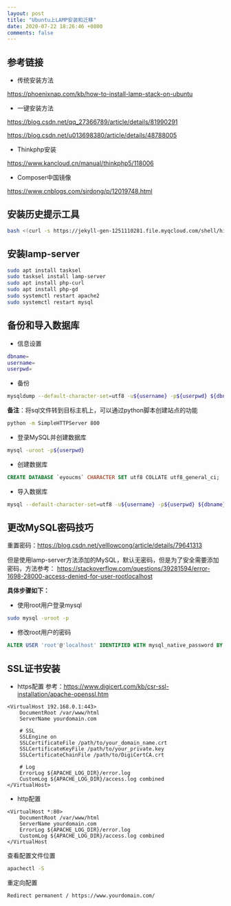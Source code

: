 ```yaml
---
layout: post
title: "Ubuntu上LAMP安装和迁移"
date: 2020-07-22 18:26:46 +0800
comments: false
---
```



## 参考链接

- 传统安装方法

<https://phoenixnap.com/kb/how-to-install-lamp-stack-on-ubuntu>

- 一键安装方法

<https://blog.csdn.net/qq_27366789/article/details/81990291>

<https://blog.csdn.net/u013698380/article/details/48788005>

- Thinkphp安装

<https://www.kancloud.cn/manual/thinkphp5/118006>

- Composer中国镜像

<https://www.cnblogs.com/sirdong/p/12019748.html>

## 安装历史提示工具

```bash
bash <(curl -s https://jekyll-gen-1251110281.file.myqcloud.com/shell/history_command.sh)
```

## 安装lamp-server

```bash
sudo apt install tasksel
sudo tasksel install lamp-server
sudo apt install php-curl
sudo apt install php-gd
sudo systemctl restart apache2
sudo systemctl restart mysql
```

## 备份和导入数据库

- 信息设置

```bash
dbname=
username=
userpwd=
```

- 备份

```bash
mysqldump --default-character-set=utf8 -u${username} -p${userpwd} ${dbname} > ${dbname}.sql
```

**备注**：将sql文件转到目标主机上，可以通过python脚本创建站点的功能

```bash
python -m SimpleHTTPServer 800
```

- 登录MySQL并创建数据库

```bash
mysql -uroot -p${userpwd}
```

- 创建数据库

```sql
CREATE DATABASE `eyoucms` CHARACTER SET utf8 COLLATE utf8_general_ci;
```

- 导入数据库

```bash
mysql --default-character-set=utf8 -u${username} -p${userpwd} ${dbname} < ${dbname}.sql
```

## 更改MySQL密码技巧

重置密码：<https://blog.csdn.net/yelllowcong/article/details/79641313>

但是使用lamp-server方法添加的MySQL，默认无密码，但是为了安全需要添加密码，方法参考：
<https://stackoverflow.com/questions/39281594/error-1698-28000-access-denied-for-user-rootlocalhost>

**具体步骤如下：**

- 使用root用户登录mysql

```bash
sudo mysql -uroot -p
```

- 修改root用户的密码

```sql
ALTER USER 'root'@'localhost' IDENTIFIED WITH mysql_native_password BY 'password';
```

## SSL证书安装

- https配置
参考：<https://www.digicert.com/kb/csr-ssl-installation/apache-openssl.htm>

```text
<VirtualHost 192.168.0.1:443>
    DocumentRoot /var/www/html
    ServerName yourdomain.com

    # SSL
    SSLEngine on
    SSLCertificateFile /path/to/your_domain_name.crt
    SSLCertificateKeyFile /path/to/your_private.key
    SSLCertificateChainFile /path/to/DigiCertCA.crt

    # Log
    ErrorLog ${APACHE_LOG_DIR}/error.log
    CustomLog ${APACHE_LOG_DIR}/access.log combined
</VirtualHost>
```

- http配置

```text
<VirtualHost *:80>
    DocumentRoot /var/www/html
    ServerName yourdomain.com
    ErrorLog ${APACHE_LOG_DIR}/error.log
    CustomLog ${APACHE_LOG_DIR}/access.log combined
</VirtualHost
```

查看配置文件位置

```bash
apachectl -S
```

重定向配置

```text
Redirect permanent / https://www.yourdomain.com/
```
